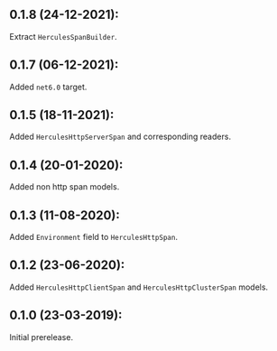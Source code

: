 ## 0.1.8 (24-12-2021):

Extract `HerculesSpanBuilder`.

## 0.1.7 (06-12-2021):

Added `net6.0` target.

## 0.1.5 (18-11-2021):

Added `HerculesHttpServerSpan` and corresponding readers.

## 0.1.4 (20-01-2020):

Added non http span models.

## 0.1.3 (11-08-2020):

Added `Environment` field to `HerculesHttpSpan`.

## 0.1.2 (23-06-2020):

Added `HerculesHttpClientSpan` and `HerculesHttpClusterSpan` models.

## 0.1.0 (23-03-2019): 

Initial prerelease.